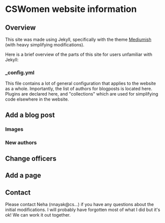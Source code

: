 # CSWomen website information

## Overview

This site was made using Jekyll, specifically with the theme [Mediumish](https://github.com/wowthemesnet/mediumish-theme-jekyll) (with heavy simplifying modifications).

Here is a brief overview of the parts of this site for users unfamiliar with Jekyll:

### _config.yml

This file contains a lot of general configuration that applies to the website as a whole. Importantly, the list of authors for blogposts is located here. Plugins are declared here, and "collections" which are used for simplifying code elsewhere in the website.

## Add a blog post

### Images

### New authors

## Change officers

## Add a page 


## Contact
 Please contact Neha (nnayak@cs...) if you have any questions about the initial modifications. I will probably have forgotten most of what I did but it's ok! We can work it out together.

